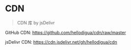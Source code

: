 # CDN

> CDN 库 by jsDelivr

GitHub CDN: https://github.com/hellodigua/cdn/raw/master

jsDelivr CDN: https://cdn.jsdelivr.net/gh/hellodigua/cdn
